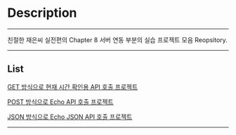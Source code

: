 # Description
- - -

친절한 재은씨 실전편의 Chapter 8 서버 연동 부분의 실습 프로젝트 모음 Reopsitory.

- - -

## List

[GET 방식으로 현재 시간 확인용 API 호출 프로젝트](https://github.com/VincentGeranium/APITutorial/tree/master/Chapter08_GET)

[POST 방식으로 Echo API 호출 프로젝트](https://github.com/VincentGeranium/APITutorial/tree/master/Chapter08_POST)

[JSON 방식으로 Echo JSON API 호출 프로젝트](https://github.com/VincentGeranium/APITutorial/tree/master/Chapter08_JSON)

- - -
